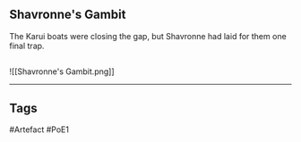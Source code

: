 ## Shavronne's Gambit
The Karui boats were closing the gap,
but Shavronne had laid for them one final trap.
##
![[Shavronne's Gambit.png]]

---
## Tags
#Artefact
#PoE1